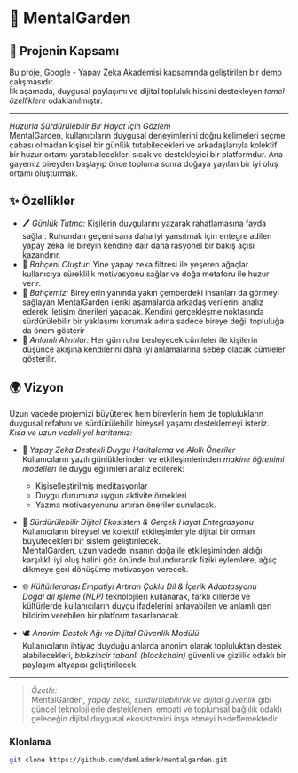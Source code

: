# 🌿 MentalGarden

## 🧩 Projenin Kapsamı

Bu proje, Google - Yapay Zeka Akademisi kapsamında geliştirilen bir demo çalışmasıdır.  
İlk aşamada, duygusal paylaşımı ve dijital topluluk hissini destekleyen *temel özelliklere* odaklanılmıştır.

---

*Huzurla Sürdürülebilir Bir Hayat İçin Gözlem*  
MentalGarden, kullanıcıların duygusal deneyimlerini doğru kelimeleri seçme çabası olmadan kişisel bir günlük tutabilecekleri ve arkadaşlarıyla kolektif bir huzur ortamı yaratabilecekleri sıcak ve destekleyici bir platformdur. Ana gayemiz bireyden başlayıp önce topluma sonra doğaya yayılan bir iyi oluş ortamı oluşturmak.

## ✨ Özellikler

- 🖊️ *Günlük Tutma:* Kişilerin duygularını yazarak rahatlamasına fayda sağlar. Ruhundan geçeni sana daha iyi yansıtmak için entegre adilen yapay zeka ile bireyin kendine dair daha rasyonel bir bakış açısı kazandırır.
- 🌳 *Bahçeni Oluştur:* Yine yapay zeka filtresi ile yeşeren ağaçlar kullanıcıya süreklilik motivasyonu sağlar ve doğa metaforu ile huzur verir.
- 🤝 *Bahçemiz:* Bireylerin yanında yakın çemberdeki insanları da görmeyi sağlayan MentalGarden ileriki aşamalarda arkadaş verilerini analiz ederek iletişim önerileri yapacak. Kendini gerçekleşme noktasında sürdürülebilir bir yaklaşımı korumak adına sadece bireye değil topluluğa da önem gösterir
- 💬 *Anlamlı Alıntılar:* Her gün ruhu besleyecek cümleler ile kişilerin düşünce akışına kendilerini daha iyi anlamalarına sebep olacak cümleler gösterilir.


## 🌍 Vizyon

Uzun vadede projemizi büyüterek hem bireylerin hem de toplulukların duygusal refahını ve sürdürülebilir bireysel yaşamı desteklemeyi isteriz.  
*Kısa ve uzun vadeli yol haritamız:*

- 🤖 *Yapay Zeka Destekli Duygu Haritalama ve Akıllı Öneriler*  
  Kullanıcıların yazılı günlüklerinden ve etkileşimlerinden *makine öğrenimi modelleri* ile duygu eğilimleri analiz edilerek:
  - Kişiselleştirilmiş meditasyonlar  
  - Duygu durumuna uygun aktivite örnekleri  
  - Yazma motivasyonunu artıran öneriler sunulacak.

- 🌱 *Sürdürülebilir Dijital Ekosistem & Gerçek Hayat Entegrasyonu*  
  Kullanıcıların bireysel ve kolektif etkileşimleriyle dijital bir orman büyütecekleri bir sistem geliştirilecek.  
  MentalGarden, uzun vadede insanın doğa ile etkileşiminden aldığı karşılıklı iyi oluş halini göz önünde bulundurarak fiziki eylemlere, ağaç dikmeye geri dönüşüme motivasyon verecek.

- 🌐 *Kültürlerarası Empatiyi Artıran Çoklu Dil & İçerik Adaptasyonu*  
  *Doğal dil işleme (NLP)* teknolojileri kullanarak, farklı dillerde ve kültürlerde kullanıcıların duygu ifadelerini anlayabilen ve anlamlı geri bildirim verebilen bir platform tasarlanacak.

- 🕊️ *Anonim Destek Ağı ve Dijital Güvenlik Modülü*  
  Kullanıcıların ihtiyaç duyduğu anlarda anonim olarak topluluktan destek alabilecekleri, *blokzincir tabanlı (blockchain)* güvenli ve gizlilik odaklı bir paylaşım altyapısı geliştirilecek.

---

> *Özetle:*  
MentalGarden, *yapay zeka, sürdürülebilirlik ve dijital güvenlik* gibi güncel teknolojilerle desteklenen, empati ve toplumsal bağlılık odaklı geleceğin dijital duygusal ekosistemini inşa etmeyi hedeflemektedir.


### Klonlama

```bash
git clone https://github.com/damladmrk/mentalgarden.git
